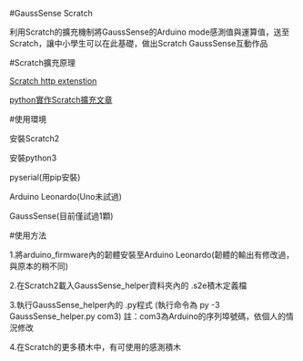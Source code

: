 #GaussSense  Scratch

利用Scratch的擴充機制將GaussSense的Arduino mode感測值與運算值，送至Scratch，讓中小學生可以在此基礎，做出Scratch GaussSense互動作品

#Scratch擴充原理

[Scratch http extenstion](http://wiki.scratch.mit.edu/wiki/Scratch_Extension#HTTP_Extensions)

[python實作Scratch擴充文章](http://beardad1975.blogspot.tw/2015/08/pythonscratch2basic.html)

#使用環境

安裝Scratch2

安裝python3

pyserial(用pip安裝)

Arduino Leonardo(Uno未試過)

GaussSense(目前僅試過1顆)

#使用方法

1.將arduino_firmware內的韌體安裝至Arduino Leonardo(韌體的輸出有修改過，與原本的稍不同)

2.在Scratch2載入GaussSense_helper資料夾內的 .s2e積木定義檔

3.執行GaussSense_helper內的 .py程式 (執行命令為 py -3 GaussSense_helper.py com3)
註：com3為Arduino的序列埠號碼，依個人的情況修改

4.在Scratch的更多積木中，有可使用的感測積木




